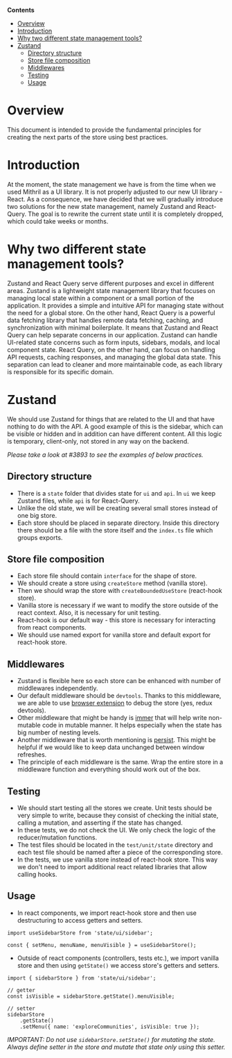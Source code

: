 **Contents**

- [Overview](#overview)
- [Introduction](#introduction)
- [Why two different state management tools?](#why-two-different-state-management-tools-)
- [Zustand](#zustand)
  * [Directory structure](#directory-structure)
  * [Store file composition](#store-file-composition)
  * [Middlewares](#middlewares)
  * [Testing](#testing)
  * [Usage](#usage)

# Overview

This document is intended to provide the fundamental principles for creating the next parts of the store using best practices.

# Introduction

At the moment, the state management we have is from the time when we used Mithril as a UI library. It is not properly adjusted to our new UI library - React. As a consequence, we have decided that we will gradually introduce two solutions for the new state management, namely Zustand and React-Query. The goal is to rewrite the current state until it is completely dropped, which could take weeks or months.

# Why two different state management tools?

Zustand and React Query serve different purposes and excel in different areas. Zustand is a lightweight state management library that focuses on managing local state within a component or a small portion of the application. It provides a simple and intuitive API for managing state without the need for a global store. On the other hand, React Query is a powerful data fetching library that handles remote data fetching, caching, and synchronization with minimal boilerplate. It means that Zustand and React Query can help separate concerns in our application. Zustand can handle UI-related state concerns such as form inputs, sidebars, modals, and local component state. React Query, on the other hand, can focus on handling API requests, caching responses, and managing the global data state. This separation can lead to cleaner and more maintainable code, as each library is responsible for its specific domain.

# Zustand

We should use Zustand for things that are related to the UI and that have nothing to do with the API. A good example of this is the sidebar, which can be visible or hidden and in addition can have different content. All this logic is temporary, client-only, not stored in any way on the backend.

*Please take a look at #3893 to see the examples of below practices.*

## Directory structure

- There is a `state` folder that divides state for `ui` and `api`. In `ui` we keep Zustand files, while `api` is for React-Query.
- Unlike the old state, we will be creating several small stores instead of one big store.
- Each store should be placed in separate directory. Inside this directory there should be a file with the store itself and the `index.ts` file which groups exports.

## Store file composition

- Each store file should contain `interface` for the shape of store.
- We should create a store using `createStore` method (vanilla store).
- Then we should wrap the store with `createBoundedUseStore` (react-hook store).
- Vanilla store is necessary if we want to modify the store outside of the react context. Also, it is necessary for unit testing.
- React-hook is our default way - this store is necessary for interacting from react components.
- We should use named export for vanilla store and default export for react-hook store.

## Middlewares

- Zustand is flexible here so each store can be enhanced with number of middlewares independently.
- Our default middleware should be `devtools`. Thanks to this middleware, we are able to use [browser extension](https://chrome.google.com/webstore/detail/redux-devtools/lmhkpmbekcpmknklioeibfkpmmfibljd?hl=en) to debug the store (yes, redux devtools).
- Other middleware that might be handy is [immer](https://docs.pmnd.rs/zustand/integrations/immer-middleware) that will help write non-mutable code in mutable manner. It helps especially when the state has big number of nesting levels.
- Another middleware that is worth mentioning is [persist](https://docs.pmnd.rs/zustand/integrations/persisting-store-data). This might be helpful if we would like to keep data unchanged between window refreshes.
- The principle of each middleware is the same. Wrap the entire store in a middleware function and everything should work out of the box.

## Testing

- We should start testing all the stores we create. Unit tests should be very simple to write, because they consist of checking the initial state, calling a mutation, and asserting if the state has changed.
- In these tests, we do not check the UI. We only check the logic of the reducer/mutation functions.
- The test files should be located in the `test/unit/state` directory and each test file should be named after a piece of the corresponding store.
- In the tests, we use vanilla store instead of react-hook store. This way we don't need to import additional react related libraries that allow calling hooks.

## Usage

- In react components, we import react-hook store and then use destructuring to access getters and setters.

```
import useSidebarStore from 'state/ui/sidebar';

const { setMenu, menuName, menuVisible } = useSidebarStore();
```

- Outside of react components (controllers, tests etc.), we import vanilla store and then using `getState()` we access store's getters and setters.

```
import { sidebarStore } from 'state/ui/sidebar';

// getter
const isVisible = sidebarStore.getState().menuVisible;

// setter
sidebarStore
    .getState()
    .setMenu({ name: 'exploreCommunities', isVisible: true });
```

*IMPORTANT: Do not use `sidebarStore.setState()` for mutating the state. Always define setter in the store and mutate that state only using this setter.*
